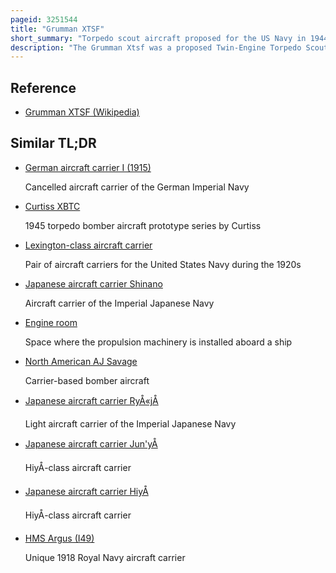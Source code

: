 ```yaml
---
pageid: 3251544
title: "Grumman XTSF"
short_summary: "Torpedo scout aircraft proposed for the US Navy in 1944"
description: "The Grumman Xtsf was a proposed Twin-Engine Torpedo Scout Aircraft designed by Grumman for the united States navy toward the End of World War Ii. Based on the Design of the Grumman f7f tigercat Fighter but expanded and with the Addition of a Bomb bay the Xtsf was deemed too large for Carrier Operations and the Project was cancelled before any Aircraft were built. Instead the navy ordered the single Engine Xtb3F which became the successful Af Guardian."
---
```


## Reference

- [Grumman XTSF (Wikipedia)](https://en.wikipedia.org/?curid=3251544)

## Similar TL;DR

- [German aircraft carrier I (1915)](/tldr/en/german-aircraft-carrier-i-1915)

  Cancelled aircraft carrier of the German Imperial Navy

- [Curtiss XBTC](/tldr/en/curtiss-xbtc)

  1945 torpedo bomber aircraft prototype series by Curtiss

- [Lexington-class aircraft carrier](/tldr/en/lexington-class-aircraft-carrier)

  Pair of aircraft carriers for the United States Navy during the 1920s

- [Japanese aircraft carrier Shinano](/tldr/en/japanese-aircraft-carrier-shinano)

  Aircraft carrier of the Imperial Japanese Navy

- [Engine room](/tldr/en/engine-room)

  Space where the propulsion machinery is installed aboard a ship

- [North American AJ Savage](/tldr/en/north-american-aj-savage)

  Carrier-based bomber aircraft

- [Japanese aircraft carrier RyÅ«jÅ](/tldr/en/japanese-aircraft-carrier-ryujo)

  Light aircraft carrier of the Imperial Japanese Navy

- [Japanese aircraft carrier Jun'yÅ](/tldr/en/japanese-aircraft-carrier-junyo)

  HiyÅ-class aircraft carrier

- [Japanese aircraft carrier HiyÅ](/tldr/en/japanese-aircraft-carrier-hiyo)

  HiyÅ-class aircraft carrier

- [HMS Argus (I49)](/tldr/en/hms-argus-i49)

  Unique 1918 Royal Navy aircraft carrier
